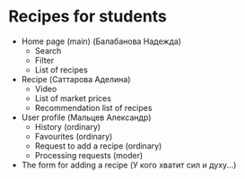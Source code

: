 
# Recipes for students
+ Home page (main) (Балабанова Надежда)
  + Search
  + Filter
  + List of recipes
+ Recipe (Саттарова Аделина)
  + Video
  + List of market prices
  + Recommendation list of recipes
+ User profile (Мальцев Александр)
  + History (ordinary)
  + Favourites (ordinary)
  + Request to add a recipe (ordinary)
  + Processing requests (moder)
+ The form for adding a recipe (У кого хватит сил и духу...)
